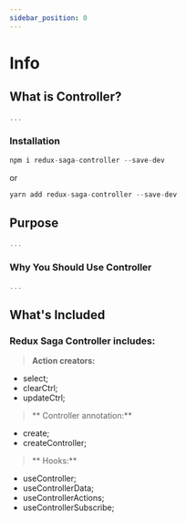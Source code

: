 ```yaml
---
sidebar_position: 0
---
```


# Info

## What is Controller?

```js
...
```

### Installation


```jsx title="NPM"
npm i redux-saga-controller --save-dev
```
or
```jsx title="Yarn" 
yarn add redux-saga-controller --save-dev
```

## Purpose

```js
...
```

### Why You Should Use Controller

```js
...
```

## What's Included

### Redux Saga Controller includes:

> **Action creators:**
- select;
- clearCtrl;
- updateCtrl;

> ** Controller annotation:**
- create;
- createController;

> ** Hooks:**
- useController;
- useControllerData;
- useControllerActions;
- useControllerSubscribe;



